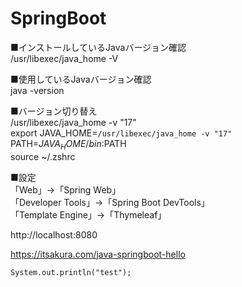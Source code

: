 # SpringBoot<br>

■インストールしているJavaバージョン確認<br>
/usr/libexec/java_home -V<br>

■使用しているJavaバージョン確認<br>
java -version<br>

■バージョン切り替え<br>
/usr/libexec/java_home -v "17"<br>
export JAVA_HOME=`/usr/libexec/java_home -v "17"`<br>
PATH=$JAVA_HOME/bin:$PATH<br>
source ~/.zshrc<br>

■設定<br>
「Web」→「Spring Web」<br>
「Developer Tools」→「Spring Boot DevTools」<br>
「Template Engine」→「Thymeleaf」<br>

http://localhost:8080<br>

https://itsakura.com/java-springboot-hello<br>

```
System.out.println("test");
```